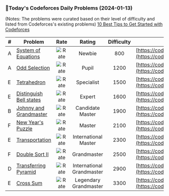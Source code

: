 ### 🌟Today's Codeforces Daily Problems (2024-01-13)
(Notes: The problems were curated based on their level of difficulty and listed from Codeforces's existing problems)
[10 Best Tips to Get Started with Codeforces](https://github.com/ika9810/Codeforces-Daily-Problems/blob/main/10%20Best%20Tips%20to%20Get%20Started%20with%20Codeforces.md)

| # | Problem | Rate| Rating | Difficulty | Contest |
|---| ----- | :--------: | :----------: | :----------: | ---------- |
|A|[System of Equations](https://codeforces.com/contest/214/problem/A)|![Rate](https://img.shields.io/badge/Newbie-800-lightgrey)|Newbie|800|[https://codeforces.com/contest/214](https://codeforces.com/contest/214)|
|A|[Odd Selection](https://codeforces.com/contest/1363/problem/A)|![Rate](https://img.shields.io/badge/Pupil-1200-brightgreen)|Pupil|1200|[https://codeforces.com/contest/1363](https://codeforces.com/contest/1363)|
|E|[Tetrahedron](https://codeforces.com/contest/166/problem/E)|![Rate](https://img.shields.io/badge/Specialist-1500-9cf)|Specialist|1500|[https://codeforces.com/contest/166](https://codeforces.com/contest/166)|
|E|[Distinguish Bell states](https://codeforces.com/contest/1001/problem/E)|![Rate](https://img.shields.io/badge/Expert-1600-blue)|Expert|1600|[https://codeforces.com/contest/1001](https://codeforces.com/contest/1001)|
|B|[Johnny and Grandmaster](https://codeforces.com/contest/1361/problem/B)|![Rate](https://img.shields.io/badge/Candidate%20Master-1900-blueviolet)|Candidate Master|1900|[https://codeforces.com/contest/1361](https://codeforces.com/contest/1361)|
|F|[New Year's Puzzle](https://codeforces.com/contest/1472/problem/F)|![Rate](https://img.shields.io/badge/Master-2100-orange)|Master|2100|[https://codeforces.com/contest/1472](https://codeforces.com/contest/1472)|
|E|[Transportation](https://codeforces.com/contest/203/problem/E)|![Rate](https://img.shields.io/badge/International%20Master-2300-orange)|International Master|2300|[https://codeforces.com/contest/203](https://codeforces.com/contest/203)|
|F|[Double Sort II](https://codeforces.com/contest/1783/problem/F)|![Rate](https://img.shields.io/badge/Grandmaster-2500-red)|Grandmaster|2500|[https://codeforces.com/contest/1783](https://codeforces.com/contest/1783)|
|D|[Transferring Pyramid](https://codeforces.com/contest/354/problem/D)|![Rate](https://img.shields.io/badge/International%20Grandmaster-2900-red)|International Grandmaster|2900|[https://codeforces.com/contest/354](https://codeforces.com/contest/354)|
|E|[Cross Sum](https://codeforces.com/contest/607/problem/E)|![Rate](https://img.shields.io/badge/Legendary%20Grandmaster-3300-red)|Legendary Grandmaster|3300|[https://codeforces.com/contest/607](https://codeforces.com/contest/607)|
